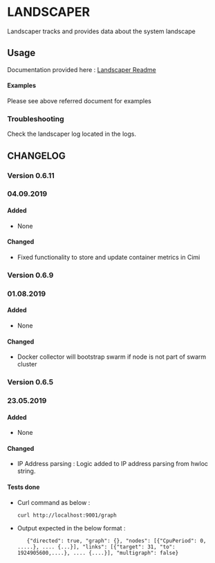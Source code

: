 # LANDSCAPER

Landscaper tracks and provides data about the system landscape

## Usage

Documentation provided here : [Landscaper Readme](https://github.com/mF2C/landscaper/blob/master/README.md)

#### Examples

Please see above referred document for examples 

### Troubleshooting

Check the landscaper log located in the logs.

## CHANGELOG

### Version 0.6.11

### 04.09.2019

#### Added

 - None

#### Changed

 - Fixed functionality to store and update container metrics in Cimi

### Version 0.6.9

### 01.08.2019 

#### Added

 - None

#### Changed

 - Docker collector will bootstrap swarm if node is not part of swarm cluster

### Version 0.6.5

### 23.05.2019 

#### Added

 - None

#### Changed

 - IP Address parsing : Logic added to IP address parsing from hwloc string.

#### Tests done

  - Curl command as below : 
  
		curl http://localhost:9001/graph

  - Output expected in the below format : 
  
	       {"directed": true, "graph": {}, "nodes": [{"CpuPeriod": 0, .....}, .... {...}], "links": [{"target": 31, "to": 1924905600,....}, .... {....}], "multigraph": false}
